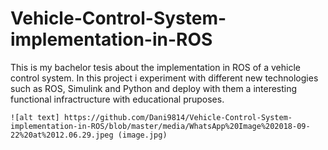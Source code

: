 # Vehicle-Control-System-implementation-in-ROS

This is my bachelor tesis about the implementation in ROS of a vehicle control system.
In this project i experiment with different new technologies such as ROS, Simulink and Python and deploy with them a interesting functional 
infractructure with educational pruposes. 


 	![alt text] https://github.com/Dani9814/Vehicle-Control-System-implementation-in-ROS/blob/master/media/WhatsApp%20Image%202018-09-22%20at%2012.06.29.jpeg (image.jpg)


